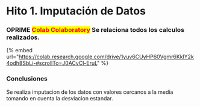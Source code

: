 # Hito 1. Imputación de Datos

### OPRIME <mark style="color:red;">**Colab Colaboratory**</mark> Se relaciona todos los calculos realizados.

{% embed url="https://colab.research.google.com/drive/1yuv6CUyHP60Vgmr6KklY2k4odh8SbLi-#scrollTo=J0ACvCl-EruL" %}

### Conclusiones

Se realiza imputacion de los datos con valores cercanos a la media tomando en cuenta la desviacion estandar.
